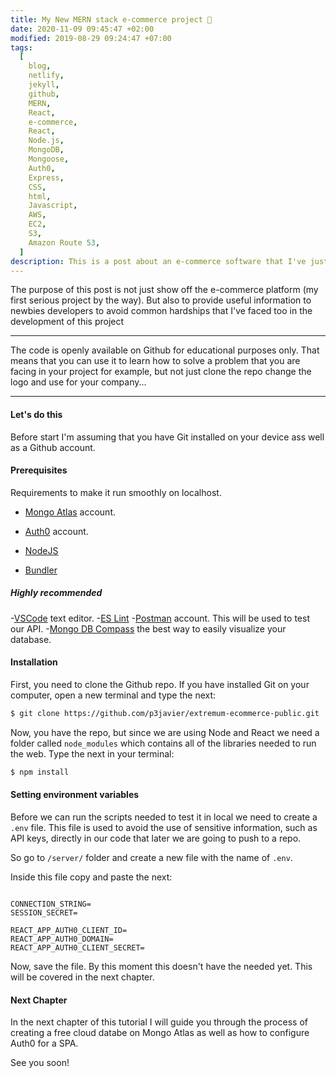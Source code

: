 ```yaml
---
title: My New MERN stack e-commerce project 🛒
date: 2020-11-09 09:45:47 +02:00
modified: 2019-08-29 09:24:47 +07:00
tags:
  [
    blog,
    netlify,
    jekyll,
    github,
    MERN,
    React,
    e-commerce,
    React,
    Node.js,
    MongoDB,
    Mongoose,
    Auth0,
    Express,
    CSS,
    html,
    Javascript,
    AWS,
    EC2,
    S3,
    Amazon Route 53,
  ]
description: This is a post about an e-commerce software that I've just created for a company in the health sector.
---
```


The purpose of this post is not just show off the e-commerce platform (my first serious project by the way). But also to provide useful information to newbies developers to avoid common hardships that I've faced too in the development of this project

<hr>

The code is openly available on Github for educational purposes only. That means that you can use it to learn how to solve a problem that you are facing in your project for example, but not just clone the repo change the logo and use for your company...

<hr>

#### Let's do this

Before start I'm assuming that you have Git installed on your device ass well as a Github account.

#### Prerequisites

Requirements to make it run smoothly on localhost.

- [Mongo Atlas](https://www.mongodb.com/cloud/atlas) account.
- [Auth0](https://auth0.com/) account.
- [NodeJS](https://nodejs.org/en/download/)

- [Bundler](https://bundler.io)

##### Highly recommended

-[VSCode](https://code.visualstudio.com/Download) text editor. -[ES Lint](https://eslint.org/) -[Postman](https://www.postman.com/) account. This will be used to test our API. -[Mongo DB Compass](https://www.mongodb.com/products/compass) the best way to easily visualize your database.

#### Installation

First, you need to clone the Github repo. If you have installed Git on your computer, open a new terminal and type the next:

```bash
$ git clone https://github.com/p3javier/extremum-ecommerce-public.git
```

Now, you have the repo, but since we are using Node and React we need a folder called `node_modules` which contains all of the libraries needed to run the web. Type the next in your terminal:

```bash
$ npm install
```

#### Setting environment variables

Before we can run the scripts needed to test it in local we need to create a `.env` file. This file is used to avoid the use of sensitive information, such as API keys, directly in our code that later we are going to push to a repo.

So go to `/server/` folder and create a new file with the name of `.env`.

Inside this file copy and paste the next:

```text

CONNECTION_STRING=
SESSION_SECRET=

REACT_APP_AUTH0_CLIENT_ID=
REACT_APP_AUTH0_DOMAIN=
REACT_APP_AUTH0_CLIENT_SECRET=
```

Now, save the file. By this moment this doesn't have the needed yet. This will be covered in the next chapter.

#### Next Chapter

In the next chapter of this tutorial I will guide you through the process of creating a free cloud databe on Mongo Atlas as well as how to configure Auth0 for a SPA.

See you soon!
